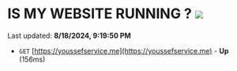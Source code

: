 # IS MY WEBSITE RUNNING ? [![](https://img.shields.io/static/v1?label=Sponsor&message=%E2%9D%A4&logo=GitHub&color=%23fe8e86)](https://github.com/sponsors/Youssef-Lehmam)

Last updated: **8/18/2024, 9:19:50 PM**

- `GET` [https://youssefservice.me](https://youssefservice.me) - **Up** (156ms)
